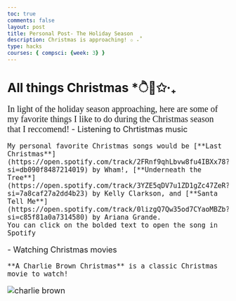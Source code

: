```yaml
---
toc: true
comments: false
layout: post
title: Personal Post- The Holiday Season
description: Christmas is approaching! ✩ ₊˚
type: hacks
courses: { compsci: {week: 3} }
---
```


# All things Christmas *ੈ🎄✩‧₊
<span style="font-size: 20px;">
<font face="Impact">In light of the holiday season approaching, here are some of my favorite things I like to do during the Christmas season that I reccomend! </font>

<span style="font-size: 18px;">
- Listening to Chrtistmas music

    My personal favorite Christmas songs would be [**Last Christmas**](https://open.spotify.com/track/2FRnf9qhLbvw8fu4IBXx78?si=db090f8487214019) by Wham!, [**Underneath the Tree**](https://open.spotify.com/track/3YZE5qDV7u1ZD1gZc47ZeR?si=7a8caf27a2dd4b23) by Kelly Clarkson, and [**Santa Tell Me**](https://open.spotify.com/track/0lizgQ7Qw35od7CYaoMBZb?si=c85f81a0a7314580) by Ariana Grande. 
    You can click on the bolded text to open the song in Spotify 



<span style="font-size: 18px;">
- Watching Christmas movies

    **A Charlie Brown Christmas** is a classic Christmas movie to watch! 
![charlie brown](https://media4.giphy.com/media/PcKgXgisPwieA/giphy.gif)
